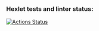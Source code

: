 ### Hexlet tests and linter status:
[![Actions Status](https://github.com/MeyerJools/frontend-project-44/actions/workflows/hexlet-check.yml/badge.svg)](https://github.com/MeyerJools/frontend-project-44/actions)